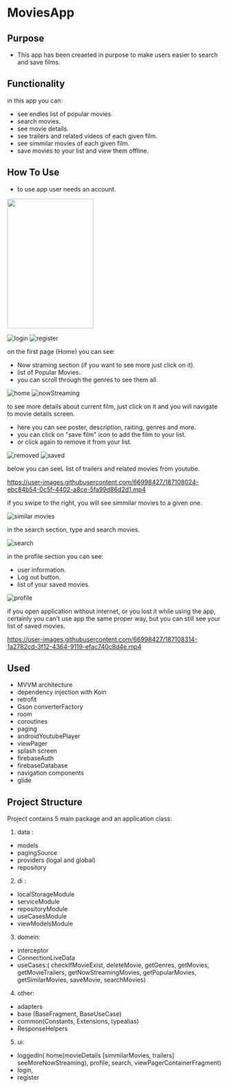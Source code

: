 # MoviesApp

Purpose
-----------
- This app has been creaeted in purpose to make users easier to search and save films.

Functionality
--------------
in this app you can:
- see endles list of popular movies.
- search movies.
- see movie details.
- see trailers and related videos of each given film.
- see simmilar movies of each given film.
- save movies to your list and view them offline.

How To Use
-----------
- to use app user needs an account.

<img src="https://user-images.githubusercontent.com/66998427/187107806-1a4c2f5e-6957-4896-ba46-51f27f6532c7.png" width="200" height="300">

![login](https://user-images.githubusercontent.com/66998427/187107806-1a4c2f5e-6957-4896-ba46-51f27f6532c7.png)
![register](https://user-images.githubusercontent.com/66998427/187107816-e3e0e87a-1867-40e6-b1cb-b9c57d9f617e.png)

on the first page (Home) you can see:
- Now straming section (if you want to see more just click on it).
- list of Popular Movies.
- you can scroll through the genres to see them all.

![home](https://user-images.githubusercontent.com/66998427/187107865-c65d13f1-8db7-411a-a55e-012a3b31bf9d.png)
![nowStreaming](https://user-images.githubusercontent.com/66998427/187107867-3e2ac33a-ac7b-452d-8775-71e981f16c3e.png)

to see more details about current film, just click on it and you will navigate to movie details screen.
- here you can see poster, description, raiting, genres and more.
- you can click on "save film" icon to add the film to your list.
- or click again to remove it from your list.

![removed](https://user-images.githubusercontent.com/66998427/187107905-3b362bd5-508b-443e-9018-d37457b55ad1.png)
![saved](https://user-images.githubusercontent.com/66998427/187107910-827182a6-c78b-44c7-81af-562b3ab4d155.png)

below you can seeL list of trailers and related movies from youtube.

https://user-images.githubusercontent.com/66998427/187108024-ebc84b54-0c5f-4402-a8ce-5fa99d86d2d1.mp4

if you swipe to the right, you will see simmilar movies to a given one.

![similar movies](https://user-images.githubusercontent.com/66998427/187108082-d9ce3c02-743a-46b0-946b-48ca21be3a4b.png)

in the search section, type and search movies.

![search](https://user-images.githubusercontent.com/66998427/187108107-338eb139-390c-41b4-be42-d28b930fca6c.png)

in the profile section you can see:
- user information.
- Log out button.
- list of your saved movies.

![profile](https://user-images.githubusercontent.com/66998427/187108144-d0f786d9-199d-42f5-94e7-a70c3f44cfce.png)

if you open application without internet, or you lost it while using the app,
certainly you can't use app the same proper way, but you can still see your list of saved movies.

https://user-images.githubusercontent.com/66998427/187108314-1a2782cd-3f12-4364-9119-efac740c8d4e.mp4

Used
--------
- MVVM architecture 
- dependency injection with Koin
- retrofit
- Gson converterFactory
- room
- coroutines
- paging
- androidYoutubePlayer
- viewPager
- splash screen
- firebaseAuth
- firebaseDatabase
- navigation components
- glide

Project Structure
------------------
Project contains 5 main package and an application class:

1) data :
  - models
  - pagingSource
  - providers (logal and global)
  - repository
  
2) di :
  - localStorageModule
  - serviceModule
  - repositoryModule
  - useCasesModule
  - viewModelsModule
  
3) domein: 
- interceptor
- ConnectionLiveData
- useCases:(
    checkIfMovieExist,
    deleteMovie,
    getGenres,
    getMovies,
    getMovieTrailers,
    getNowStreamingMovies,
    getPopularMovies,
    getSimilarMovies,
    saveMovie,
    searchMovies)

4) other: 
- adapters
- base (BaseFragment, BaseUseCase)
- common(Constants, Extensions, typealias)
- ResponseHelpers

5) ui: 
- loggedIn(
home(movieDetails [simmilarMovies, trailers] seeMoreNowStreaming),
profile,
search,
viewPagerContainerFragment)
- login,
- register





